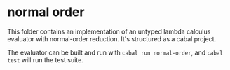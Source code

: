 # normal order

This folder contains an implementation of an untyped lambda calculus evaluator with normal-order reduction. It's structured as a cabal project.

The evaluator can be built and run with `cabal run normal-order`, and `cabal test` will run the test suite.